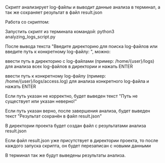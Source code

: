 Скрипт анализирует log-файлы и выводит данные анализа в терминал, а так же сохраняет результат в файл result.json

Работа со скриптом:

Запустить скрипт из терминала командой: python3 analyzing_logs_script.py

После вывода текста "Введите директорию для поиска log-файлов или введите путь к конкретному log-файлу: ", можно:

ввести путь в директорию с log-файлами (пример: /home/{user}/logs) для анализа всех log-файлов в директории и нажать
ENTER

ввести путь к конкретному log-файлу (пример: /home/{user}/logs/access.log) для анализа конкретного log-файла и нажать
ENTER

Если путь указан не корректно, будет выведен текст "Путь не существует или указан неверно!"

Если путь указан верно, после завершения анализа, будет выведен текст "Результат сохранён в файл result.json"

В директории проекта будет создан файл с результатами анализа result.json

Если файл result.json уже присутствует в директории проекта, то после каждого запуска скрипта, он будет перезаписан с
новыми данными

В терминал так же будут выведены результаты анализа.